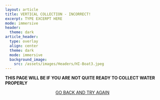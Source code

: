 ```yaml
---
layout: article
title: VERTICAL COLLECTION - INCORRECT!
excerpt: TYPE EXCERPT HERE
mode: immersive
header:
  theme: dark
article_header:
  type: overlay
  align: center
  theme: dark
  mode: immersive
  background_image:
    src: /assets/images/Headers/HI-Boat3.jpeg
---
```


**THIS PAGE WILL BE IF YOU ARE NOT QUITE READY TO COLLECT WATER PROPERLY**


<p align="center">
<a class="button button--outline-primary button--pill" href="VerticalSupplies1">GO BACK AND TRY AGAIN</a></p>